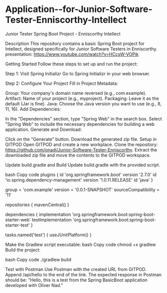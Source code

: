 # Application--for-Junior-Software-Tester-Enniscorthy-Intellect 


Junior Tester Spring Boot Project - Enniscorthy Intellect

Description
This repository contains a basic Spring Boot project for Intellect, designed specifically for Junior Software Testers in Enniscorthy.
presentation: https://www.youtube.com/watch?v=HCcsW-VOPik

Getting Started
Follow these steps to set up and run the project:

Step 1: Visit Spring Initializr
Go to Spring Initializr in your web browser.

Step 2: Configure Your Project
Fill in Project Metadata:

Group: Your company's domain name reversed (e.g., com.example).
Artifact: Name of your project (e.g., myproject).
Packaging: Leave it as the default (Jar is fine).
Java: Choose the Java version you want to use (e.g., 8, 11, 16).
Add Dependencies:

In the "Dependencies" section, type "Spring Web" in the search box.
Select "Spring Web" to include the necessary dependencies for building a web application.
Generate and Download:

Click on the "Generate" button.
Download the generated zip file.
Setup in GITPOD
Open GITPOD and create a new workplace.
Clone the repository: https://github.com/onadj/Junior-Software-Tester-Enniscorthy.
Extract the downloaded zip file and move the contents to the GITPOD workspace.


Update build.gradle and Build
Update build.gradle with the provided script.

bash
Copy code
plugins {
    id 'org.springframework.boot' version '2.7.0'
    id 'io.spring.dependency-management' version '1.0.11.RELEASE'
    id 'java'
}

group = 'com.example'
version = '0.0.1-SNAPSHOT'
sourceCompatibility = '11'

repositories {
    mavenCentral()
}

dependencies {
    implementation 'org.springframework.boot:spring-boot-starter-web'
    testImplementation 'org.springframework.boot:spring-boot-starter-test'
}

tasks.named('test') {
    useJUnitPlatform()
}


Make the Gradlew script executable:
bash
Copy code
chmod +x gradlew
Build the project:

bash
Copy code
./gradlew build


Test with Postman
Use Postman with the created URL from GITPOD. Append /api/hello to the end of the link.
The expected response in Postman should be: "Hello, this is a test from the Spring BasicBoot application developed with Oliver Nad."
